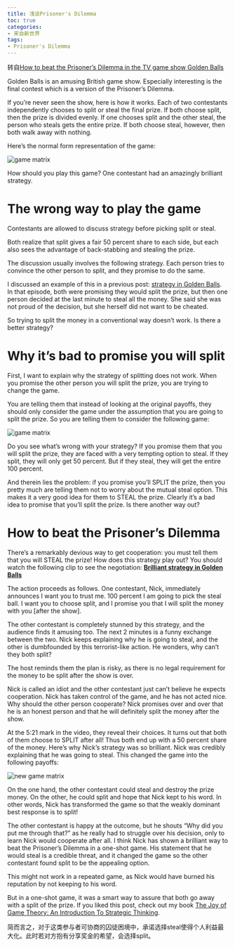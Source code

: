 ```yaml
---
title: 浅谈Prisoner's Dilemma
toc: true
categories:
- 来自新世界
tags:
- Prisoner's Dilemma
---
```

转自[How to beat the Prisoner’s Dilemma in the TV game show Golden Balls](http://mindyourdecisions.com/blog/2012/04/24/how-to-beat-the-prisoners-dilemma-in-the-tv-game-show-golden-balls/)

Golden Balls is an amusing British game show. Especially interesting is the final contest which is a version of the Prisoner’s Dilemma.

If you’re never seen the show, here is how it works. Each of two contestants independently chooses to split or steal the final prize. If both choose split, then the prize is divided evenly. If one chooses split and the other steal, the person who steals gets the entire prize. If both choose steal, however, then both walk away with nothing.

Here’s the normal form representation of the game:

![game matrix](http://upload-images.jianshu.io/upload_images/2092228-5f7770142412e7b4.png?imageMogr2/auto-orient/strip%7CimageView2/2/w/1240)

How should you play this game?
One contestant had an amazingly brilliant strategy.
# **The wrong way to play the game**
Contestants are allowed to discuss strategy before picking split or steal.

Both realize that split gives a fair 50 percent share to each side, but each also sees the advantage of back-stabbing and stealing the prize.

The discussion usually involves the following strategy. Each person tries to convince the other person to split, and they promise to do the same.

I discussed an example of this in a previous post: [strategy in Golden Balls](http://mindyourdecisions.com/blog/2011/12/27/video-strategy-in-a-tv-game-show/).
In that episode, both were promising they would split the prize, but then one person decided at the last minute to steal all the money. She said she was not proud of the decision, but she herself did not want to be cheated.

So trying to split the money in a conventional way doesn’t work. Is there a better strategy?

# **Why it’s bad to promise you will split**
First, I want to explain why the strategy of splitting does not work. When you promise the other person you will split the prize, you are trying to change the game.

You are telling them that instead of looking at the original payoffs, they should only consider the game under the assumption that you are going to split the prize. So you are telling them to consider the following game:

![game matrix](http://upload-images.jianshu.io/upload_images/2092228-5c3cc7b76f9fcda0.png?imageMogr2/auto-orient/strip%7CimageView2/2/w/1240)

Do you see what’s wrong with your strategy? If you promise them that you will split the prize, they are faced with a very tempting option to steal. If they split, they will only get 50 percent. But if they steal, they will get the entire 100 percent.

And therein lies the problem: if you promise you’ll SPLIT the prize, then you pretty much are telling them not to worry about the mutual steal option. This makes it a very good idea for them to STEAL the prize.
Clearly it’s a bad idea to promise that you’ll split the prize. Is there another way out?
# **How to beat the Prisoner’s Dilemma**
There’s a remarkably devious way to get cooperation: you must tell them that you will STEAL the prize!
How does this strategy play out? You should watch the following clip to see the negotiation:
**[Brilliant strategy in Golden Balls](http://www.youtube.com/watch?v=S0qjK3TWZE8#t=0m47s)**

The action proceeds as follows. One contestant, Nick, immediately announces
I want you to trust me. 100 percent I am going to pick the steal ball. I want you to choose split, and I promise you that I will split the money with you [after the show].

The other contestant is completely stunned by this strategy, and the audience finds it amusing too.
The next 2 minutes is a funny exchange between the two. Nick keeps explaining why he is going to steal, and the other is dumbfounded by this terrorist-like action. He wonders, why can’t they both split?

The host reminds them the plan is risky, as there is no legal requirement for the money to be split after the show is over.

Nick is called an idiot and the other contestant just can’t believe he expects cooperation. Nick has taken control of the game, and he has not acted nice. Why should the other person cooperate?
Nick promises over and over that he is an honest person and that he will definitely split the money after the show.

At the 5:21 mark in the video, they reveal their choices. It turns out that both of them choose to SPLIT after all! Thus both end up with a 50 percent share of the money.
Here’s why Nick’s strategy was so brilliant. Nick was credibly explaining that he was going to steal. This changed the game into the following payoffs:

![new game matrix](http://upload-images.jianshu.io/upload_images/2092228-ee2c0ffd5b18482b.png?imageMogr2/auto-orient/strip%7CimageView2/2/w/1240)

On the one hand, the other contestant could steal and destroy the prize money. On the other, he could split and hope that Nick kept to his word. In other words, Nick has transformed the game so that the weakly dominant best response is to split!

The other contestant is happy at the outcome, but he shouts “Why did you put me through that?” as he really had to struggle over his decision, only to learn Nick would cooperate after all.
I think Nick has shown a brilliant way to beat the Prisoner’s Dilemma in a one-shot game. His statement that he would steal is a credible threat, and it changed the game so the other contestant found split to be the appealing option.

This might not work in a repeated game, as Nick would have burned his reputation by not keeping to his word.

But in a one-shot game, it was a smart way to assure that both go away with a split of the prize.
If you liked this post, check out my book [The Joy of Game Theory: An Introduction To Strategic Thinking](http://amzn.to/1uQvA20).

简而言之，对于这类参与者可协商的囚徒困境中，承诺选择steal使得个人利益最大化。此时若对方抱有分享奖金的希望，会选择split。